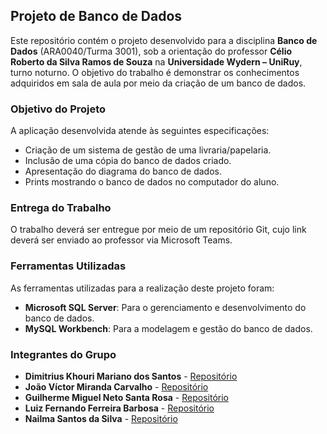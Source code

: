## Projeto de Banco de Dados

Este repositório contém o projeto desenvolvido para a disciplina **Banco de Dados** (ARA0040/Turma 3001), sob a orientação do professor **Célio Roberto da Silva Ramos de Souza** na **Universidade Wydern – UniRuy**, turno noturno. O objetivo do trabalho é demonstrar os conhecimentos adquiridos em sala de aula por meio da criação de um banco de dados. 
### Objetivo do Projeto

A aplicação desenvolvida atende às seguintes especificações:

- Criação de um sistema de gestão de uma livraria/papelaria.
- Inclusão de uma cópia do banco de dados criado.
- Apresentação do diagrama do banco de dados.
- Prints mostrando o banco de dados no computador do aluno.

### Entrega do Trabalho

O trabalho deverá ser entregue por meio de um repositório Git, cujo link deverá ser enviado ao professor via Microsoft Teams.

### Ferramentas Utilizadas

As ferramentas utilizadas para a realização deste projeto foram:

- **Microsoft SQL Server**: Para o gerenciamento e desenvolvimento do banco de dados.
- **MySQL Workbench**: Para a modelagem e gestão do banco de dados.

### Integrantes do Grupo

- **Dimitrius Khouri Mariano dos Santos** - [Repositório](https://github.com/DKMariano)
- **João Víctor Miranda Carvalho** - [Repositório](https://github.com/JoaoVictorCarvalho-DEV)
- **Guilherme Miguel Neto Santa Rosa** - [Repositório](https://github.com/GuilhermeMiguel355)
- **Luiz Fernando Ferreira Barbosa** - [Repositório](https://github.com/oLuizBarbosa)
- **Nailma Santos da Silva** - [Repositório]()

